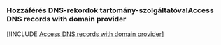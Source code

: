 ### <a name="access-dns-records-with-domain-provider"></a><span data-ttu-id="150f8-101">Hozzáférés DNS-rekordok tartomány-szolgáltatóval</span><span class="sxs-lookup"><span data-stu-id="150f8-101">Access DNS records with domain provider</span></span>

[!INCLUDE [Access DNS records with domain provider](app-service-web-access-dns-records-no-h.md)]
